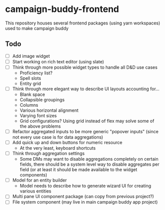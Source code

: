 # campaign-buddy-frontend

This repository houses several frontend packages (using yarn workspaces) used to make campaign buddy

## Todo

- [ ] Add image widget
- [ ] Start working on rich text editor (using slate)
- [ ] Think through more possible widget types to handle all D&D use cases
	- Proficiency list?
	- Spell slots
	- Entity grid
- [ ] Think through more elegant way to describe UI layouts accounting for...
	- Blank space
	- Collapsible groupings
	- Columns
	- Various horizontal alignment
	- Varying font sizes
	- Grid configurations? Using grid instead of flex may solve some of the above problems
- [ ] Refactor aggregated inputs to be more generic "popover inputs" (since not every use case is for data aggregations)
- [ ] Add quick up and down buttons for numeric resource
	- At the very least, keyboard shortcuts
- [ ] Think through aggregation settings
	- Some DMs may want to disable aggregations completely on certain fields, there should be a system level way to disable aggregates per field (or at least it should be made available to the widget components)
- [ ] Model for an entity builder
	- Model needs to describe how to generate wizard UI for creating various entities
- [ ] Multi pane UI component package (can copy from previous project?)
- [ ] File system component (may live in main campaign buddy app project)
